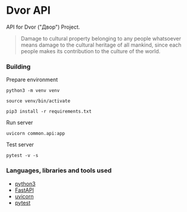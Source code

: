 # Dvor API

API for Dvor ("Двор") Project. 

> Damage to cultural property belonging to
any people whatsoever means damage to the
cultural heritage of all mankind, since each
people makes its contribution to the culture of
the world.

### Building

Prepare environment

```shell
python3 -m venv venv
```

```shell
source venv/bin/activate
```

```shell
pip3 install -r requirements.txt
```

Run server

```shell
uvicorn common.api:app
```

Test server

```shell
pytest -v -s
```

### Languages, libraries and tools used

* [python3](https://docs.python.org/3.9/)
* [FastAPI](https://fastapi.tiangolo.com)
* [uvicorn](https://github.com/encode/uvicorn)
* [pytest](https://docs.pytest.org/en/6.2.x/contents.html)

